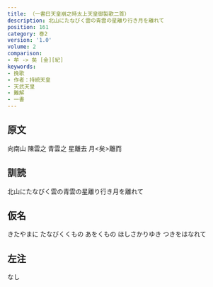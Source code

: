 ```yaml
---
title: （一書曰天皇崩之時太上天皇御製歌二首）
description: 北山にたなびく雲の青雲の星離り行き月を離れて
position: 161
category: 巻2
version: '1.0'
volume: 2
comparison:
- 牟 -> 矣 [金][紀]
keywords:
- 挽歌
- 作者：持統天皇
- 天武天皇
- 難解
- 一書
---
```


## 原文

向南山 陳雲之 青雲之 星離去 月<矣>離而

## 訓読

北山にたなびく雲の青雲の星離り行き月を離れて

## 仮名

きたやまに たなびくくもの あをくもの ほしさかりゆき つきをはなれて

## 左注

なし
